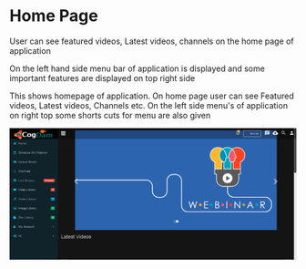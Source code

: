 # Home Page

User can see featured videos, Latest videos, channels on the home page of application

On the left hand side menu bar of application is displayed and some important features are displayed on top right side

This shows homepage of application. On home page user can see Featured videos, Latest videos, Channels etc. On the left side menu's of application on right top some shorts cuts for menu are also given

![](.gitbook/assets/homepage.PNG)





